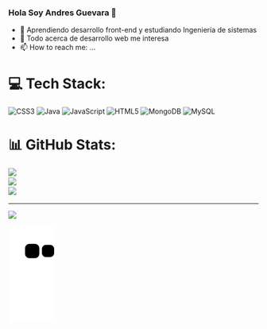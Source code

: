 ### Hola Soy Andres Guevara 👋

- 🌱 Aprendiendo desarrollo front-end y estudiando Ingenieria de sistemas
- 🤔 Todo acerca de desarrollo web me interesa
- 📫 How to reach me: ...

# 💻 Tech Stack:
![CSS3](https://img.shields.io/badge/css3-%231572B6.svg?style=flat&logo=css3&logoColor=white) ![Java](https://img.shields.io/badge/java-%23ED8B00.svg?style=flat&logo=java&logoColor=white) ![JavaScript](https://img.shields.io/badge/javascript-%23323330.svg?style=flat&logo=javascript&logoColor=%23F7DF1E) ![HTML5](https://img.shields.io/badge/html5-%23E34F26.svg?style=flat&logo=html5&logoColor=white) ![MongoDB](https://img.shields.io/badge/MongoDB-%234ea94b.svg?style=flat&logo=mongodb&logoColor=white) ![MySQL](https://img.shields.io/badge/mysql-%2300f.svg?style=flat&logo=mysql&logoColor=white)
# 📊 GitHub Stats:
![](https://github-readme-stats.vercel.app/api?username=Andresssg&theme=dark&hide_border=false&include_all_commits=false&count_private=true)<br/>
![](https://github-readme-streak-stats.herokuapp.com/?user=Andresssg&theme=dark&hide_border=false)<br/>
![](https://github-readme-stats.vercel.app/api/top-langs/?username=Andresssg&theme=dark&hide_border=false&include_all_commits=false&count_private=true&layout=compact)

---
[![](https://visitcount.itsvg.in/api?id=Andresssg&icon=0&color=0)](https://visitcount.itsvg.in)

![Snake animation](https://github.com/Andresssg/Andresssg/blob/output/github-contribution-grid-snake.svg)
